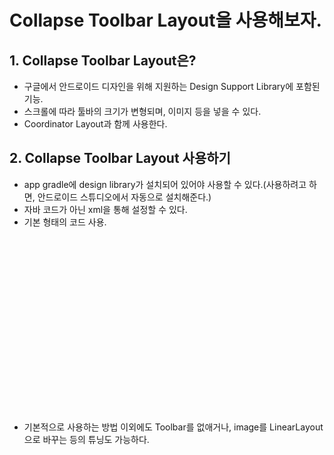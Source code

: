 # Collapse Toolbar Layout을 사용해보자.

## 1. Collapse Toolbar Layout은?
 - 구글에서 안드로이드 디자인을 위해 지원하는 Design Support Library에 포함된 기능.
 - 스크롤에 따라 툴바의 크기가 변형되며, 이미지 등을 넣을 수 있다.
 - Coordinator Layout과 함께 사용한다.

## 2. Collapse Toolbar Layout 사용하기
 - app gradle에 design library가 설치되어 있어야 사용할 수 있다.(사용하려고 하면, 안드로이드 스튜디오에서 자동으로 설치해준다.)
 - 자바 코드가 아닌 xml을 통해 설정할 수 있다.
 - 기본 형태의 코드 사용.
 <pre><code>
 <?xml version="1.0" encoding="utf-8"?>
<android.support.design.widget.CoordinatorLayout xmlns:android="http://schemas.android.com/apk/res/android"
    xmlns:tools="http://schemas.android.com/tools"
    xmlns:app="http://schemas.android.com/apk/res-auto"
    android:layout_width="match_parent"
    android:layout_height="match_parent">

    <android.support.design.widget.AppBarLayout
        android:id="@+id/appbar"
        android:layout_height="192dp"
        android:layout_width="match_parent">

        <android.support.design.widget.CollapsingToolbarLayout
            android:layout_width="match_parent"
            android:layout_height="match_parent"
            app:toolbarId="@+id/toolbar"
            app:layout_scrollFlags="scroll|enterAlways|enterAlwaysCollapsed"
            app:layout_scrollInterpolator="@android:anim/decelerate_interpolator"
            app:contentScrim="?attr/colorPrimary">

            <ImageView
                android:id="@+id/app_bar_image"
                android:layout_width="match_parent"
                android:layout_height="match_parent"
                app:layout_collapseMode="parallax"
                android:src="@android:drawable/sym_def_app_icon"
                android:scaleType="centerCrop" />

            <android.support.v7.widget.Toolbar
                android:id="@+id/toolbar"
                android:layout_height="?attr/actionBarSize"
                android:layout_width="match_parent"></android.support.v7.widget.Toolbar>
        </android.support.design.widget.CollapsingToolbarLayout>
    </android.support.design.widget.AppBarLayout>

    <android.support.v4.widget.NestedScrollView
        android:layout_width="match_parent"
        android:layout_height="match_parent"
        app:layout_behavior="android.support.design.widget.AppBarLayout$ScrollingViewBehavior">

        <LinearLayout
            android:layout_width="match_parent"
            android:layout_height="wrap_content"
            android:orientation="vertical" />
    </android.support.v4.widget.NestedScrollView>
</android.support.design.widget.CoordinatorLayout>
 </code></pre>
 - 기본적으로 사용하는 방법 이외에도 Toolbar를 없애거나, image를 LinearLayout으로 바꾸는 등의 튜닝도 가능하다. 